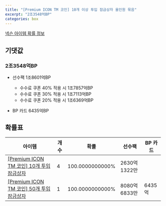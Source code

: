 ```yaml
---
title: "[Premium ICON TM 코인] 10개 이상 투입 잠금상자 올인원 묶음"
excerpt: "2조3548억BP"
categories: box
---
```

[넥슨 아이템 확률 정보](http://iteminfo.nexon.com/probability/fo4?sn=7395)

## 기댓값
### 2조3548억BP
  - 선수팩 1조8601억BP
    - 수수료 쿠폰 40% 적용 시 1조7857억BP
    - 수수료 쿠폰 30% 적용 시 1조7113억BP
    - 수수료 쿠폰 20% 적용 시 1조6369억BP

  - BP 카드 6435억BP

## 확률표

|아이템|개수|확률|선수팩|BP 카드|
|---|---|---|---|---|
|[[Premium ICON TM 코인] 10개 투입 잠금상자](/box/7390)|4|100.0000000000%|2630억1322만||
|[[Premium ICON TM 코인] 50개 투입 잠금상자](/box/7391)|1|100.0000000000%|8080억6833만|6435억|
